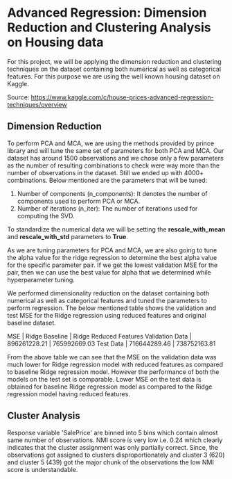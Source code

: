 # Advanced Regression: Dimension Reduction and Clustering Analysis on Housing data
For this project, we will be applying the dimension reduction and clustering techniques on the dataset containing both numerical as well as categorical features. For this purpose we are using the well known housing dataset on Kaggle.

Source: https://www.kaggle.com/c/house-prices-advanced-regression-techniques/overview

## Dimension Reduction
To perform PCA and MCA, we are using the methods provided by prince library and will tune the same set of parameters for both PCA and MCA. Our dataset has around 1500 observations and we chose only a few parameters as the number of resulting combinations to check were way more than the number of observations in the dataset. Still we ended up with 4000+ combinations. Below mentioned are the parameters that will be tuned:
1. Number of components (n_components): It denotes the number of components used to perform PCA or MCA.
2. Number of iterations (n_iter): The number of iterations used for computing the SVD.

To standardize the numerical data we will be setting the **rescale_with_mean** and **rescale_with_std** parameters to **True**.

As we are tuning parameters for PCA and MCA, we are also going to tune the alpha value for the ridge regression to determine the best alpha value for the specific parameter pair. If we get the lowest validation MSE for the pair, then we can use the best value for alpha that we determined while hyperparameter tuning.

We performed dimensionality reduction on the dataset containing both numerical as well as categorical features and tuned the parameters to perform regression. The below mentioned table shows the validation and test MSE for the Ridge regression using reduced features and original baseline dataset.

MSE |	Ridge Baseline	| Ridge Reduced Features
Validation Data |	896261228.21 | 765992669.03
Test Data	| 716644289.46	| 738752163.81

From the above table we can see that the MSE on the validation data was much lower for Ridge regression model with reduced features as compared to baseline Ridge regression model. However the performance of both the models on the test set is comparable. Lower MSE on the test data is obtained for baseline Ridge regression model as compared to the Ridge regression model having reduced features.

## Cluster Analysis
Response variable 'SalePrice' are binned into 5 bins which contain almost same number of observations. NMI score is very low i.e. 0.24 which clearly indicates that the cluster assignment was only partially correct. Since, the observations got assigned to clusters disproportionately and cluster 3 (620) and cluster 5 (439) got the major chunk of the observations the low NMI score is understandable.

